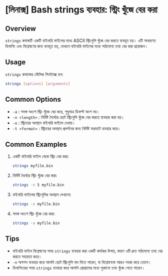 # [লিনাক্স] Bash strings ব্যবহার: স্ট্রিং খুঁজে বের করা

## Overview
`strings` কমান্ডটি একটি বাইনারি ফাইলের মধ্যে ASCII স্ট্রিংগুলি খুঁজে বের করতে ব্যবহৃত হয়। এটি সাধারণত ডিবাগিং এবং বিশ্লেষণের জন্য ব্যবহৃত হয়, যেখানে বাইনারি ফাইলের মধ্যে পাঠযোগ্য তথ্য বের করা প্রয়োজন।

## Usage
`strings` কমান্ডের মৌলিক সিনট্যাক্স হল:

```bash
strings [options] [arguments]
```

## Common Options
- `-a` : সমস্ত অংশে স্ট্রিং খুঁজে বের করে, শুধুমাত্র ডিফল্ট অংশ নয়।
- `-n <length>` : নির্দিষ্ট দৈর্ঘ্যের ছোট স্ট্রিংগুলি খুঁজে বের করতে ব্যবহার করা হয়।
- `-o` : স্ট্রিংয়ের অবস্থান বাইনারি ফাইলে দেখায়।
- `-t <format>` : স্ট্রিংয়ের অবস্থান প্রদর্শনের জন্য নির্দিষ্ট ফরম্যাট ব্যবহার করে।

## Common Examples
1. একটি বাইনারি ফাইল থেকে স্ট্রিং বের করা:
   ```bash
   strings myfile.bin
   ```

2. নির্দিষ্ট দৈর্ঘ্যের স্ট্রিং খুঁজে বের করা:
   ```bash
   strings -n 5 myfile.bin
   ```

3. বাইনারি ফাইলের স্ট্রিংগুলির অবস্থান দেখানো:
   ```bash
   strings -o myfile.bin
   ```

4. সমস্ত অংশে স্ট্রিং খুঁজে বের করা:
   ```bash
   strings -a myfile.bin
   ```

## Tips
- বাইনারি ফাইল বিশ্লেষণের সময় `strings` ব্যবহার করা একটি কার্যকর উপায়, কারণ এটি দ্রুত পাঠযোগ্য তথ্য বের করতে সহায়তা করে।
- `-n` অপশন ব্যবহার করে আপনি ছোট স্ট্রিংগুলি বাদ দিতে পারেন, যা বিশ্লেষণকে আরও সহজ করে তোলে।
- ডিবাগিংয়ের সময় `strings` ব্যবহার করে আপনি প্রোগ্রামের মধ্যে লুকানো তথ্য খুঁজে পেতে পারেন।